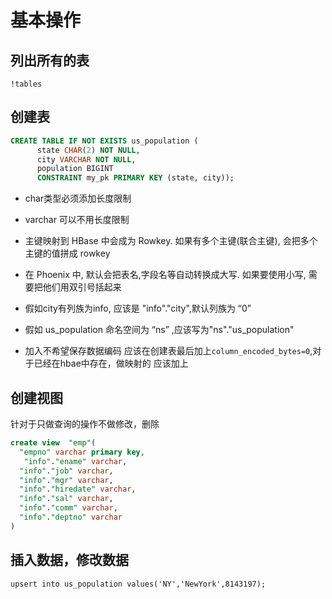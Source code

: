 # 基本操作

## 列出所有的表

```
!tables
```

## 创建表

```sql
CREATE TABLE IF NOT EXISTS us_population (
      state CHAR(2) NOT NULL,
      city VARCHAR NOT NULL,
      population BIGINT
      CONSTRAINT my_pk PRIMARY KEY (state, city));

```

- char类型必须添加长度限制

- varchar 可以不用长度限制
- 主键映射到 HBase 中会成为 Rowkey. 如果有多个主键(联合主键), 会把多个主键的值拼成 rowkey
- 在 Phoenix 中, 默认会把表名,字段名等自动转换成大写. 如果要使用小写, 需要把他们用双引号括起来
- 假如city有列族为info, 应该是 "info"."city",默认列族为 “0”
- 假如 us_population 命名空间为 “ns” ,应该写为"ns"."us_population"
- 加入不希望保存数据编码 应该在创建表最后加上`column_encoded_bytes=0`,对于已经在hbae中存在，做映射的 应该加上

## 创建视图

针对于只做查询的操作不做修改，删除

```sql
create view  "emp"(
  "empno" varchar primary key, 
   "info"."ename" varchar, 
  "info"."job" varchar, 
  "info"."mgr" varchar, 
  "info"."hiredate" varchar, 
  "info"."sal" varchar, 
  "info"."comm" varchar, 
  "info"."deptno" varchar
)
```

## 插入数据，修改数据

```
upsert into us_population values('NY','NewYork',8143197);
```

